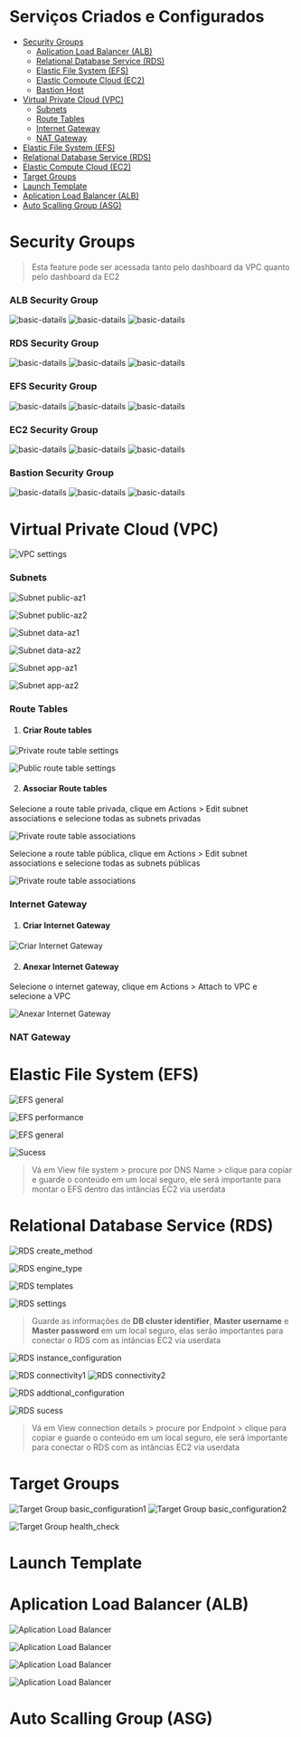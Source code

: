 # Serviços Criados e Configurados

- [Security Groups](security-groups)
  - [Aplication Load Balancer (ALB)](#alb-security-group)
  - [Relational Database Service (RDS)](#rds-security-group)
  - [Elastic File System (EFS)](#efs-security-group)
  - [Elastic Compute Cloud (EC2)](#ec2-security-group)
  - [Bastion Host](#bastion-security-group)
- [Virtual Private Cloud (VPC)](#virtual-private-cloud-vpc)
  - [Subnets](#subnets)
  - [Route Tables](#route-tables)
  - [Internet Gateway](#internet-gateway)
  - [NAT Gateway](#nat-gateway)
- [Elastic File System (EFS)](#elastic-file-system-efs)
- [Relational Database Service (RDS)](#relational-database-service-rds)
- [Elastic Compute Cloud (EC2)](#elastic-compute-cloud-ec2)
- [Target Groups](#target-groups)
- [Launch Template](#launch-template)
- [Aplication Load Balancer (ALB)](#aplication-load-balancer-alb)
- [Auto Scalling Group (ASG)](#auto-scalling-group-asg)

# Security Groups

> Esta feature pode ser acessada tanto pelo dashboard da VPC quanto pelo dashboard da EC2

### ALB Security Group

![basic-datails](Images/SecurityGroups/ALB/basic-datails.PNG)
![basic-datails](Images/SecurityGroups/ALB/inbound.PNG)
![basic-datails](Images/SecurityGroups/ALB/outbound.PNG)

### RDS Security Group

![basic-datails](Images/SecurityGroups/RDS/basic-datails.PNG)
![basic-datails](Images/SecurityGroups/RDS/inbound.PNG)
![basic-datails](Images/SecurityGroups/RDS/outbound.PNG)

### EFS Security Group

![basic-datails](Images/SecurityGroups/EFS/basic-datails.PNG)
![basic-datails](Images/SecurityGroups/EFS/inbound.PNG)
![basic-datails](Images/SecurityGroups/EFS/outbound.PNG)

### EC2 Security Group

![basic-datails](Images/SecurityGroups/EC2/basic-datails.PNG)
![basic-datails](Images/SecurityGroups/EC2/inbound.PNG)
![basic-datails](Images/SecurityGroups/EC2/outbound.PNG)

### Bastion Security Group

![basic-datails](Images/SecurityGroups/Bastion/basic-datails.PNG)
![basic-datails](Images/SecurityGroups/Bastion/inbound.PNG)
![basic-datails](Images/SecurityGroups/Bastion/outbound.PNG)

# Virtual Private Cloud (VPC)

![VPC settings](Images/VirtualPrivateCloud/vpc-settings.PNG)

### Subnets

![Subnet public-az1](Images/Subnets/public-az1.PNG)

![Subnet public-az2](Images/Subnets/public-az2.PNG)

![Subnet data-az1](Images/Subnets/data-az1.PNG)

![Subnet data-az2](Images/Subnets/data-az2.PNG)

![Subnet app-az1](Images/Subnets/app-az1.PNG)

![Subnet app-az2](Images/Subnets/app-az2.PNG)

### Route Tables

1. #### Criar Route tables
![Private route table settings](Images/RouteTables/private-rt-settings.PNG)

![Public route table settings](Images/RouteTables/public-rt-settings.PNG)

2. #### Associar Route tables
Selecione a route table privada, clique em Actions > Edit subnet associations e selecione todas as subnets privadas

![Private route table associations](Images/RouteTables/private-rt-associations.PNG)

Selecione a route table pública, clique em Actions > Edit subnet associations e selecione todas as subnets públicas

![Private route table associations](Images/RouteTables/public-rt-associations.PNG)

### Internet Gateway

1. #### Criar Internet Gateway
![Criar Internet Gateway](Images/InternetGateway/ig-settings.PNG)

2. #### Anexar Internet Gateway
Selecione o internet gateway, clique em Actions > Attach to VPC e selecione a VPC

![Anexar Internet Gateway](Images/InternetGateway/attach-to-vpc.PNG)

### NAT Gateway

# Elastic File System (EFS)

![EFS general](Images/ElasticFileSystem/general.PNG)

![EFS performance](Images/ElasticFileSystem/performance.PNG)

![EFS general](Images/ElasticFileSystem/network.PNG)

![Sucess](Images/ElasticFileSystem/sucess.PNG)

> Vá em View file system > procure por DNS Name > clique para copiar e guarde o conteúdo em um local seguro, ele será importante para montar o EFS dentro das intâncias EC2 via userdata

# Relational Database Service (RDS)

![RDS create_method](Images/RelationalDatabaseService/create_method.PNG)

![RDS engine_type](Images/RelationalDatabaseService/engine_type.PNG)

![RDS templates](Images/RelationalDatabaseService/templates.PNG)

![RDS settings](Images/RelationalDatabaseService/settings.PNG)

> Guarde as informações de **DB cluster identifier**, **Master username** e **Master password** em um local seguro, elas serão importantes para conectar o RDS com as intâncias EC2 via userdata

![RDS instance_configuration](Images/RelationalDatabaseService/instance_configuration.PNG)

![RDS connectivity1](Images/RelationalDatabaseService/connectivity1.PNG)
![RDS connectivity2](Images/RelationalDatabaseService/connectivity2.PNG)

![RDS addtional_configuration](Images/RelationalDatabaseService/addtional_configuration.PNG)

![RDS sucess](Images/RelationalDatabaseService/sucess.PNG)

> Vá em View connection details > procure por Endpoint > clique para copiar e guarde o conteúdo em um local seguro, ele será importante para conectar o RDS com as intâncias EC2 via userdata

# Target Groups

![Target Group basic_configuration1](Images/TargetGroup/basic_configuration1.PNG)
![Target Group basic_configuration2](Images/TargetGroup/basic_configuration2.PNG)

![Target Group health_check](Images/TargetGroup/health_check.PNG)

# Launch Template

# Aplication Load Balancer (ALB)

![Aplication Load Balancer ](Images/AplicationLoadBalancer/basic_configuration.PNG)

![Aplication Load Balancer ](Images/AplicationLoadBalancer/network_mapping.PNG)

![Aplication Load Balancer ](Images/AplicationLoadBalancer/sg.PNG)

![Aplication Load Balancer ](Images/AplicationLoadBalancer/listeners.PNG)

# Auto Scalling Group (ASG)
